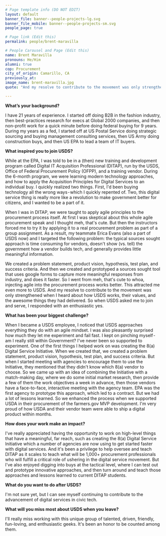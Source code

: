 ```yaml
---
# Page template info (DO NOT EDIT)
layout: default
banner_file: banner--people-projects-lg.svg
banner_file_mobile: banner--people-projects-sm.svg
people_page: true

# Page link (Edit this)
permalink: people/brent-maravilla

# People Carousel and Page (Edit this)
name: Brent Maravilla
pronouns: He/Him
alumni: true
cop: Procurement
city_of_origin: Camarillo, CA
previously_at:
image_name: brent-maravilla.jpg
quote: "And my resolve to contribute to the movement was only strengthened when I heard about how USDS works, their values, and the awesome things they had delivered."

---
```


**What’s your background?**

I have 21 years of experience. I started off doing B2B in the fashion industry, then best-practices research for execs at Global 2000 companies, and then non-profit work for a quick minute before doing federal buying for 9 years. During my years as a fed, I started off at US Postal Service doing strategic sourcing and buying management consulting services, then US Army doing construction buys, and then US EPA to lead a team of IT buyers.

**What inspired you to join USDS?**

While at the EPA, I was told to be in a (then) new training and development program called Digital IT Acquisition Professional (DITAP), run by the USDS, Office of Federal Procurement Policy (OFPP), and a training vendor. During the 6-month program, we were learning modern technology approaches, and how to apply the Acquisition Principles for Digital Services to an individual buy. I quickly realized two things. First, I'd been buying technology all the wrong ways - which I quickly repented of. Two, this digital service thing is really more like a revolution to make government better for citizens, and I wanted to be a part of it.

When I was in DITAP, we were taught to apply agile principles to the procurement process itself. At first I was skeptical about this whole agile procurement speak and I thought meh, that's cute. But then the instructors forced me to try it by applying it to a real procurement problem as part of a group assignment. As a result, my teammate Erica Evans (also a part of USDS now) and I targeted the following problem: the typical sources sought approach is time consuming for vendors, doesn't show (vs. tell) the government how a vendor builds tech, and generally provides little meaningful information.

We created a problem statement, product vision, hypothesis, test plan, and success criteria. And then we created and prototyped a sources sought tool that uses google forms to capture more meaningful responses from industry, and does it faster. So I went from meh, that's cute to whoa, injecting agile into the procurement process works better. This attracted me even more to USDS. And my resolve to contribute to the movement was only strengthened when I heard about how USDS works, their values, and the awesome things they had delivered. So when USDS asked me to join and serve, I responded with an enthusiastic yes.

**What has been your biggest challenge?**

When I became a USDS employee, I noticed that USDS approaches everything they do with an agile mindset. I was also pleasantly surprised how much they let me experiment and fail fast. I kept on pinching myself - am I really still within Government? I've never been so supported to experiment. One of the first things I helped work on was creating the 8(a) Digital Service Initiative. When we created that, we created a problem statement, product vision, hypothesis, test plan, and success criteria. But when I started meeting with agencies to encourage them to use the Initiative, they mentioned that they didn't know which 8(a) vendor to choose. So we came up with an idea of combining the Initiative with a match-making day, where we do some initial market research, then provide a few of them the work objectives a week in advance, then those vendors have a face-to-face, interactive meeting with the agency team. EPA was the first agency to prototype this approach, which led to a contract. But we had a lot of lessons learned. So we enhanced the process when we supported USDA in their procurement of the farmers.gov MVP development. I'm very proud of how USDA and their vendor team were able to ship a digital product within months.

**How does your work make an impact?**

I've really appreciated having the opportunity to work on high-level things that have a meaningful, far reach, such as creating the 8(a) Digital Service Initiative which a number of agencies are now using to get started faster with digital services. And it's been a privilege to help oversee and teach DITAP as it scales to teach what will be 1,000+ procurement professionals who will fulfill a critical role of ushering in the digital service movement. But I've also enjoyed digging into buys at the tactical level, where I can test out and prototype innovative approaches, and then turn around and teach those approaches and lessons learned to current DITAP students.

**What do you want to do after USDS?**

I'm not sure yet, but I can see myself continuing to contribute to the advancement of digital services in civic tech.

**What will you miss most about USDS when you leave?**

I'll really miss working with this unique group of talented, driven, friendly, fun-loving, and enthusiastic geeks. It's been an honor to be counted among them.
